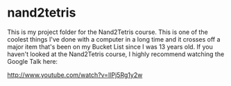nand2tetris
===========

This is my project folder for the Nand2Tetris course. This is one of
the coolest things I've done with a computer in a long time and it
crosses off a major item that's been on my Bucket List since I was
13 years old. If you haven't looked at the Nand2Tetris course, I
highly recommend watching the Google Talk here:

http://www.youtube.com/watch?v=IlPj5Rg1y2w

